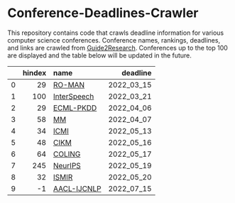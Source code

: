 # Conference-Deadlines-Crawler 

 This repository contains code that crawls deadline information for various computer science conferences. Conference names, rankings, deadlines, and links are crawled from [Guide2Research](https://www.guide2research.com/topconf/machine-learning). Conferences up to the top 100 are displayed and the table below will be updated in the future.

|    |   hindex | name                                            |   deadline |
|---:|---------:|:------------------------------------------------|-----------:|
|  0 |       29 | [RO-MAN](http://www.ro-man2022.org/)            | 2022_03_15 |
|  1 |      100 | [InterSpeech](http://www.interspeech2022.org/)  | 2022_03_21 |
|  2 |       29 | [ECML-PKDD](https://2022.ecmlpkdd.org/)         | 2022_04_06 |
|  3 |       58 | [MM](https://2022.acmmm.org/)                   | 2022_04_07 |
|  4 |       34 | [ICMI](https://icmi.acm.org/2022/)              | 2022_05_13 |
|  5 |       48 | [CIKM](https://www.cikm2022.org/)               | 2022_05_16 |
|  6 |       64 | [COLING](https://coling2022.org/)               | 2022_05_17 |
|  7 |      245 | [NeurIPS](https://neurips.cc/Conferences/2022/) | 2022_05_19 |
|  8 |       32 | [ISMIR](https://ismir2022.ismir.net/)           | 2022_05_20 |
|  9 |       -1 | [AACL-IJCNLP](https://www.aacl2022.org/)        | 2022_07_15 |
